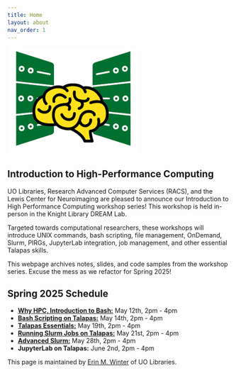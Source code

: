 ```yaml
---
title: Home
layout: about
nav_order: 1
---
```


<img src="./images/hpclogo.png" alt="drawing" width="300"/>

## Introduction to High-Performance Computing
UO Libraries, Research Advanced Computer Services (RACS), and the Lewis Center for Neuroimaging are pleased to announce our Introduction to High Performance Computing workshop series!
This workshop is held in-person in the Knight Library DREAM Lab.

Targeted towards computational researchers, these workshops will introduce UNIX commands, bash scripting, file management, OnDemand, Slurm, PIRGs, JupyterLab integration, job management, and other essential Talapas skills. 

This webpage archives notes, slides, and code samples from the workshop series. Excuse the mess as we refactor for Spring 2025!

## Spring 2025 Schedule
* [**Why HPC, Introduction to Bash:**](./bash/main.html) May 12th, 2pm - 4pm
* [**Bash Scripting on Talapas:**](./talapas-scripting/main.html) May 14th, 2pm - 4pm
* [**Talapas Essentials:**](./talapas-essentials/main.html) May 19th, 2pm - 4pm
* [**Running Slurm Jobs on Talapas:**](./slurm/main.html) May 21st, 2pm - 4pm
* [**Advanced Slurm:**](./advanced-slurm/main.html) May 28th, 2pm - 4pm
* **JupyterLab on Talapas:** June 2nd, 2pm - 4pm

This page is maintained by [Erin M. Winter](https://library.uoregon.edu/directory/winter) of UO Libraries.